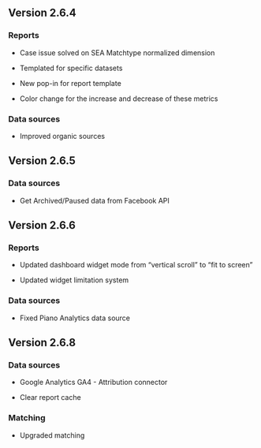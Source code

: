 
## Version 2.6.4

### Reports

* Case issue solved on SEA Matchtype normalized dimension


* Templated for specific datasets


* New pop-in for report template


* Color change for the increase and decrease of these metrics




### Data sources

* Improved organic sources




## Version 2.6.5

### Data sources

* Get Archived/Paused data from Facebook API




## Version 2.6.6

### Reports

* Updated dashboard widget mode from “vertical scroll” to “fit to screen”


* Updated widget limitation system




### Data sources

* Fixed Piano Analytics data source




## Version 2.6.8

### Data sources

* Google Analytics GA4 - Attribution connector


* Clear report cache




### Matching

* Upgraded matching





